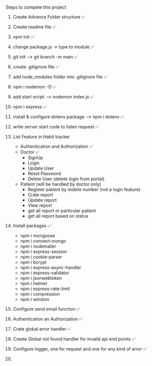 Steps to compete this project

1. Create Advance Folder structure ✅
2. Create readme file ✅
3. npm init ✅
4. change package.js -> type to module ✅
5. git init --> git branch -m main ✅
6. create .gitignore file ✅
7. add node_modules folder into .gitignore file ✅
8. npm i nodemon -D ✅
9. add start script --> nodemon index.js ✅
10. npm i express ✅
11. install & configure dotenv package --> npm i dotenv ✅
12. write server start code to listen request ✅
13. List Feature in Habit tracker 
      - Authentication and Authorization ✅
      - Doctor ✅
        - SignUp
        - Login
        - Update User
        - Reset Password
        - Delete User (delete login from portal)
      - Patient (will be handled by doctor only)
        - Register patient by mobile number (not a login feature)
        - Crate report
        - Update report
        - View report
        - get all report or particular patient
        - get all report based on status
14. Install packages ✅
    - npm i mongoose
    - npm i connect-mongo
    - npm i nodemailer
    - npm i express-session 
    - npm i cookie-parser 
    - npm i bcrypt
    - npm i express-async-handler
    - npm i express-validator
    - npm i jsonwebtoken
    - npm i helmet
    - npm i express-rate-limit
    - npm i compression
    - npm i winston

15. Configure send email function ✅
16. Authentication an Authorization ✅
17. Crate global error handler ✅
18. Create Global not found handler for invalid api end points ✅
19. Configure logger, one for request and one for any kind of error ✅
20. 
